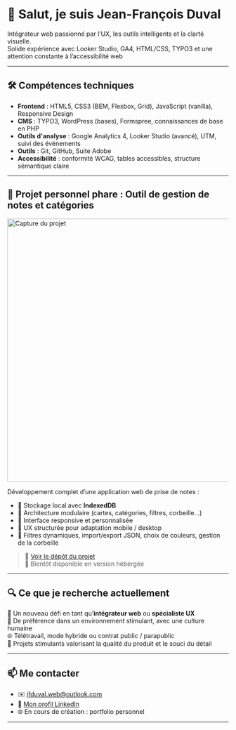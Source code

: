 # 👋 Salut, je suis Jean-François Duval

Intégrateur web passionné par l’UX, les outils intelligents et la clarté visuelle.  
Solide expérience avec Looker Studio, GA4, HTML/CSS, TYPO3 et une attention constante à l’accessibilité web

---

## 🛠️ Compétences techniques

- **Frontend** : HTML5, CSS3 (BEM, Flexbox, Grid), JavaScript (vanilla), Responsive Design
- **CMS** : TYPO3, WordPress (bases), Formspree, connaissances de base en PHP
- **Outils d'analyse** : Google Analytics 4, Looker Studio (avancé), UTM, suivi des événements
- **Outils** : Git, GitHub, Suite Adobe
- **Accessibilité** : conformité WCAG, tables accessibles, structure sémantique claire

---

## 🧪 Projet personnel phare : Outil de gestion de notes et catégories

<img src="assets/project-screenshot.png" alt="Capture du projet" width="600"/>

Développement complet d’une application web de prise de notes :
- 💾 Stockage local avec **IndexedDB**
- 🧱 Architecture modulaire (cartes, catégories, filtres, corbeille…)
- 🎨 Interface responsive et personnalisée
- 🧭 UX structurée pour adaptation mobile / desktop
- 🔧 Filtres dynamiques, import/export JSON, choix de couleurs, gestion de la corbeille

> 🔗 [Voir le dépôt du projet](https://github.com/mon-projet/bee-organized)  
> 📎 Bientôt disponible en version hébergée

---

## 🔍 Ce que je recherche actuellement

🎯 Un nouveau défi en tant qu’**intégrateur web** ou **spécialiste UX**  
🤝 De préférence dans un environnement stimulant, avec une culture humaine  
🌐 Télétravail, mode hybride ou contrat public / parapublic  
🧠 Projets stimulants valorisant la qualité du produit et le souci du détail

---

## 📫 Me contacter

- ✉️ [jfduval.web@outlook.com](mailto:jfduval.web@outlook.com)
- 💼 [Mon profil LinkedIn](https://www.linkedin.com/in/jeanfrancoisduval)
- 🌐 En cours de création : portfolio personnel

---
